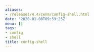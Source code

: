 ```yaml
---
aliases:
- /releases/4.4/cenm/config-shell.html
date: '2020-01-08T09:59:25Z'
menu: []
tags:
- config
- shell
title: config-shell
---
```


